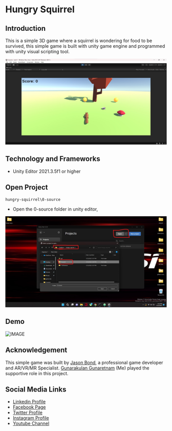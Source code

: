 # Hungry Squirrel

## Introduction

This is a simple 3D game where a squirrel is wondering for food to be survived, this simple game is built with unity game engine and programmed with unity visual scripting tool.


![IMAGE](github-readme-contents/banner-image.jpg)


## Technology and Frameworks

- Unity Editor 2021.3.5f1 or higher

## Open Project

```
hungry-squirrel\0-source

```

- Open the 0-source folder in unity editor,

![IMAGE](github-readme-contents/open-project.jpg)

## Demo

![IMAGE](github-readme-contents/demo.gif)

## Acknowledgement

This simple game was built by [Jason Bond](https://www.linkedin.com/in/jasonrtbond/), a professional game developer and AR/VR/MR Specialist.  [Gunarakulan Gunaretnam](https://www.linkedin.com/in/gunarakulangunaretnam/) (Me) played the supportive role in this project.


## Social Media Links

* [Linkedin Profile](https://www.linkedin.com/in/gunarakulangunaretnam/)
* [Facebook Page](https://www.facebook.com/gunarakulangunaretnam)
* [Twitter Profile](https://twitter.com/gunarakulan)
* [Instagram Profile](https://www.instagram.com/gunarakulangunaretnam/)
* [Youtube Channel](https://www.youtube.com/channel/UCMWkED5sabgVZSCKjZuRJXA)
